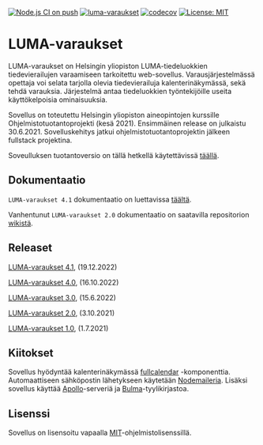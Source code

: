 [![Node.js CI on push](https://github.com/lumawelhot/Luma-varaukset/actions/workflows/node-ci-push.yml/badge.svg?branch=main)](https://github.com/lumawelhot/Luma-varaukset/actions/workflows/node-ci-push.yml)
[![luma-varaukset](https://img.shields.io/endpoint?url=https://dashboard.cypress.io/badge/simple/qwar56/main&style=flat&logo=cypress)](https://dashboard.cypress.io/projects/qwar56/runs)
[![codecov](https://codecov.io/gh/lumawelhot/Luma-varaukset/branch/main/graph/badge.svg?token=MKjBJz1234)](https://codecov.io/gh/lumawelhot/Luma-varaukset)
[![License: MIT](https://img.shields.io/badge/License-MIT-yellow.svg)](https://opensource.org/licenses/MIT)

# LUMA-varaukset

LUMA-varaukset on Helsingin yliopiston LUMA-tiedeluokkien tiedevierailujen varaamiseen tarkoitettu web-sovellus. Varausjärjestelmässä opettaja voi selata tarjolla olevia tiedevierailuja kalenterinäkymässä, sekä tehdä varauksia. Järjestelmä antaa tiedeluokkien työntekijöille useita käyttökelpoisia ominaisuuksia.

Sovellus on toteutettu Helsingin yliopiston aineopintojen kurssille Ohjelmistotuotantoprojekti (kesä 2021). Ensimmäinen release on julkaistu 30.6.2021. Sovelluskehitys jatkui ohjelmistotuotantoprojektin jälkeen fullstack projektina.

Soveulluksen tuotantoversio on tällä hetkellä käytettävissä [täällä](https://luma-varaukset.cs.helsinki.fi/).

## Dokumentaatio

```LUMA-varaukset 4.1``` dokumentaatio on luettavissa [täältä](https://github.com/lumawelhot/Luma-varaukset/tree/main/docs/v4).

Vanhentunut ```LUMA-varaukset 2.0``` dokumentaatio on saatavilla repositorion [wikistä](https://github.com/lumawelhot/Luma-varaukset/wiki).

## Releaset

[LUMA-varaukset 4.1](https://github.com/lumawelhot/Luma-varaukset/releases/tag/v4.1), (19.12.2022)

[LUMA-varaukset 4.0](https://github.com/lumawelhot/Luma-varaukset/releases/tag/v4.0), (16.10.2022)

[LUMA-varaukset 3.0](https://github.com/lumawelhot/Luma-varaukset/releases/tag/v3.0), (15.6.2022)

[LUMA-varaukset 2.0](https://github.com/lumawelhot/Luma-varaukset/releases/tag/v2.0), (3.10.2021)

[LUMA-varaukset 1.0](https://github.com/lumawelhot/Luma-varaukset/releases/tag/v1.0), (1.7.2021)

## Kiitokset

Sovellus hyödyntää kalenterinäkymässä [fullcalendar](https://fullcalendar.io/) -komponenttia. Automaattiseen sähköpostin lähetykseen käytetään [Nodemaileria](https://nodemailer.com/about/). Lisäksi sovellus käyttää [Apollo](https://www.apollographql.com/docs/apollo-server/)-serveriä ja [Bulma](https://bulma.io/)-tyylikirjastoa.

## Lisenssi

Sovellus on lisensoitu vapaalla [MIT](LICENSE.md)-ohjelmistolisenssillä.
